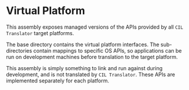 # Virtual Platform

This assembly exposes managed versions of the APIs provided by all `CIL Translator` target platforms.

The base directory contains the virtual platform interfaces. The sub-directories contain mappings to specific OS APIs, so applications can be run on development machines before translation to the target platform.

This assembly is simply something to link and run against during development, and is not translated by `CIL Translator`. These APIs are implemented separately for each platform.
